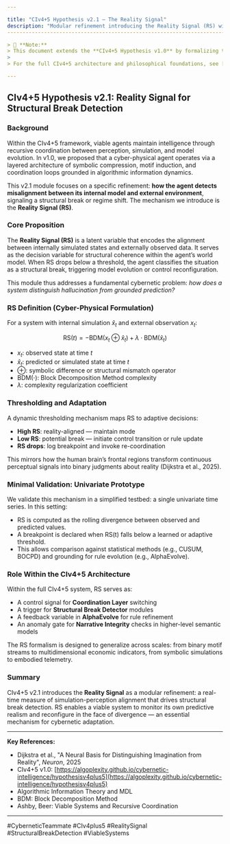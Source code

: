 ```yaml
---

title: "CIv4+5 Hypothesis v2.1 – The Reality Signal"
description: "Modular refinement introducing the Reality Signal (RS) within the CIv4+5 framework."
--------------------------------------------------------------------------------------------------

> 📌 **Note:**
> This document extends the **CIv4+5 Hypothesis v1.0** by formalizing the **Reality Signal (RS)** — a latent alignment measure between perception and simulation — as a core operational mechanism for structural break detection.
>
> For the full CIv4+5 architecture and philosophical foundations, see [CIv4+5 v1.0 – Foundations of Cybernetic Intelligence](https://algoplexity.github.io/cybernetic-intelligence/hypothesisv4plus5).

---
```


## CIv4+5 Hypothesis v2.1: Reality Signal for Structural Break Detection

### Background

Within the CIv4+5 framework, viable agents maintain intelligence through recursive coordination between perception, simulation, and model evolution. In v1.0, we proposed that a cyber-physical agent operates via a layered architecture of symbolic compression, motif induction, and coordination loops grounded in algorithmic information dynamics.

This v2.1 module focuses on a specific refinement: **how the agent detects misalignment between its internal model and external environment**, signaling a structural break or regime shift. The mechanism we introduce is the **Reality Signal (RS)**.

### Core Proposition

The **Reality Signal (RS)** is a latent variable that encodes the alignment between internally simulated states and externally observed data. It serves as the decision variable for structural coherence within the agent’s world model. When RS drops below a threshold, the agent classifies the situation as a structural break, triggering model evolution or control reconfiguration.

This module thus addresses a fundamental cybernetic problem: *how does a system distinguish hallucination from grounded prediction?*

### RS Definition (Cyber-Physical Formulation)

For a system with internal simulation $\hat{x}_t$ and external observation $x_t$:

$$
\text{RS}(t) = -\text{BDM}(x_t \oplus \hat{x}_t) + \lambda \cdot \text{BDM}(\hat{x}_t)
$$

* $x_t$: observed state at time $t$
* $\hat{x}_t$: predicted or simulated state at time $t$
* $\oplus$: symbolic difference or structural mismatch operator
* $\text{BDM}(\cdot)$: Block Decomposition Method complexity
* $\lambda$: complexity regularization coefficient

### Thresholding and Adaptation

A dynamic thresholding mechanism maps RS to adaptive decisions:

* **High RS**: reality-aligned — maintain mode
* **Low RS**: potential break — initiate control transition or rule update
* **RS drops**: log breakpoint and invoke re-coordination

This mirrors how the human brain’s frontal regions transform continuous perceptual signals into binary judgments about reality (Dijkstra et al., 2025).

### Minimal Validation: Univariate Prototype

We validate this mechanism in a simplified testbed: a single univariate time series. In this setting:

* RS is computed as the rolling divergence between observed and predicted values.
* A breakpoint is declared when RS(t) falls below a learned or adaptive threshold.
* This allows comparison against statistical methods (e.g., CUSUM, BOCPD) and grounding for rule evolution (e.g., AlphaEvolve).

### Role Within the CIv4+5 Architecture

Within the full CIv4+5 system, RS serves as:

* A control signal for **Coordination Layer** switching
* A trigger for **Structural Break Detector** modules
* A feedback variable in **AlphaEvolve** for rule refinement
* An anomaly gate for **Narrative Integrity** checks in higher-level semantic models

The RS formalism is designed to generalize across scales: from binary motif streams to multidimensional economic indicators, from symbolic simulations to embodied telemetry.

### Summary

CIv4+5 v2.1 introduces the **Reality Signal** as a modular refinement: a real-time measure of simulation-perception alignment that drives structural break detection. RS enables a viable system to monitor its own predictive realism and reconfigure in the face of divergence — an essential mechanism for cybernetic adaptation.

---

**Key References:**

* Dijkstra et al., "A Neural Basis for Distinguishing Imagination from Reality", *Neuron*, 2025
* CIv4+5 v1.0: [https://algoplexity.github.io/cybernetic-intelligence/hypothesisv4plus5](https://algoplexity.github.io/cybernetic-intelligence/hypothesisv4plus5)
* Algorithmic Information Theory and MDL
* BDM: Block Decomposition Method
* Ashby, Beer: Viable Systems and Recursive Coordination

---

#CyberneticTeammate #CIv4plus5 #RealitySignal #StructuralBreakDetection #ViableSystems
